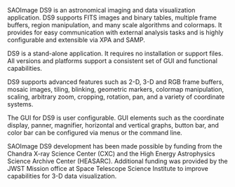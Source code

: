 SAOImage DS9 is an astronomical imaging and data visualization application. DS9 supports FITS images and binary tables,  multiple frame buffers, region manipulation, and many scale algorithms and colormaps. It provides for easy communication with external analysis tasks and is highly configurable and extensible via XPA and SAMP.

DS9 is a stand-alone application. It requires no installation or support files. All versions and platforms support a consistent set of GUI and functional capabilities.

DS9 supports advanced features such as 2-D, 3-D and RGB frame buffers, mosaic images, tiling, blinking, geometric markers, colormap manipulation, scaling, arbitrary zoom, cropping, rotation, pan, and a variety of coordinate systems.

The GUI for DS9 is user configurable. GUI elements such as the coordinate display, panner, magnifier, horizontal and vertical graphs, button bar, and color bar can be configured via menus or the command line.

SAOImage DS9 development has been made possible by funding from the Chandra X-ray Science Center (CXC) and the High Energy Astrophysics Science Archive Center (HEASARC). Additional funding was provided by the JWST Mission office at Space Telescope Science Institute to improve capabilities for 3-D data visualization.

